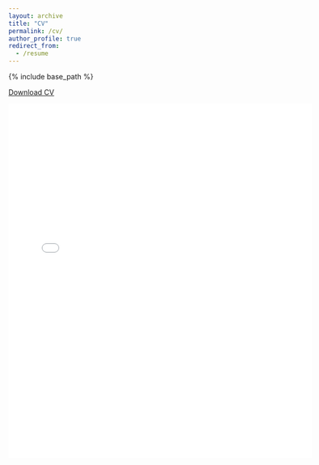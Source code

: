 ```yaml
---
layout: archive
title: "CV"
permalink: /cv/
author_profile: true
redirect_from:
  - /resume
---
```


{% include base_path %}

<p><a href="dredremontes.github.io/files/Andre_Montes_CV.pdf">Download CV</a></p>

<embed src="{{ dredremontes.github.io }}/files/Andre_Montes_CV.pdf" width="600" height="700" type='application/pdf'>